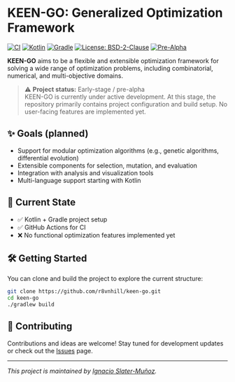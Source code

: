 # KEEN-GO: Generalized Optimization Framework

[![CI](https://github.com/r8vnhill/keen-go/actions/workflows/build.yml/badge.svg)](https://github.com/r8vnhill/keen-go/actions/workflows/build.yml)
[![Kotlin](https://img.shields.io/badge/Kotlin-2.1.10-blueviolet?logo=kotlin)](https://kotlinlang.org/)
[![Gradle](https://img.shields.io/badge/Gradle-8.14-blue?logo=gradle)](https://gradle.org/)
[![License: BSD-2-Clause](https://img.shields.io/badge/License-BSD--2--Clause-blue.svg)](LICENSE)
[![Pre-Alpha](https://img.shields.io/badge/status-pre--alpha-orange)](#)

**KEEN-GO** aims to be a flexible and extensible optimization framework for solving a wide range of optimization problems, including combinatorial, numerical, and multi-objective domains.

> ⚠️ **Project status:** Early-stage / pre-alpha  
> KEEN-GO is currently under active development. At this stage, the repository primarily contains project configuration and build setup. No user-facing features are implemented yet.

## ✨ Goals (planned)
- Support for modular optimization algorithms (e.g., genetic algorithms, differential evolution)
- Extensible components for selection, mutation, and evaluation
- Integration with analysis and visualization tools
- Multi-language support starting with Kotlin

## 🚧 Current State
- ✅ Kotlin + Gradle project setup
- ✅ GitHub Actions for CI
- ❌ No functional optimization features implemented yet

## 🛠️ Getting Started

You can clone and build the project to explore the current structure:

```bash
git clone https://github.com/r8vnhill/keen-go.git
cd keen-go
./gradlew build
```

## 🤝 Contributing

Contributions and ideas are welcome! Stay tuned for development updates or check out the [Issues](https://github.com/r8vnhill/keen-go/issues) page.

---

*This project is maintained by [Ignacio Slater-Muñoz](https://www.github.com/r8vnhill).*
